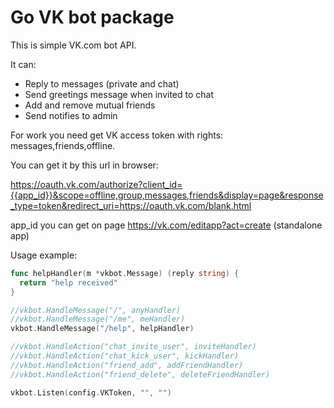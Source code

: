 # Go VK bot package

This is simple VK.com bot API.

It can:

* Reply to messages (private and chat)  
* Send greetings message when invited to chat
* Add and remove mutual friends
* Send notifies to admin
  
For work you need get VK access token with rights: messages,friends,offline.

You can get it by this url in browser:

https://oauth.vk.com/authorize?client_id={{app_id}}&scope=offline,group,messages,friends&display=page&response_type=token&redirect_uri=https://oauth.vk.com/blank.html

app_id you can get on page https://vk.com/editapp?act=create (standalone app)

Usage example:

```Go
func helpHandler(m *vkbot.Message) (reply string) {
  return "help received"
}

//vkbot.HandleMessage("/", anyHandler)
//vkbot.HandleMessage("/me", meHandler)
vkbot.HandleMessage("/help", helpHandler)

//vkbot.HandleAction("chat_invite_user", inviteHandler)
//vkbot.HandleAction("chat_kick_user", kickHandler)
//vkbot.HandleAction("friend_add", addFriendHandler)
//vkbot.HandleAction("friend_delete", deleteFriendHandler)

vkbot.Listen(config.VKToken, "", "")
```
